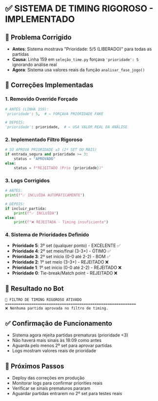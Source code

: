# ✅ SISTEMA DE TIMING RIGOROSO - IMPLEMENTADO

## 🎯 Problema Corrigido
- **Antes**: Sistema mostrava "Prioridade: 5/5 (LIBERADO)" para todas as partidas
- **Causa**: Linha 159 em `seleção_time.py` forçava `'prioridade': 5` ignorando análise real
- **Agora**: Sistema usa valores reais da função `analisar_fase_jogo()`

## 🔧 Correções Implementadas

### 1. Removido Override Forçado
```python
# ANTES (LINHA 159):
'prioridade': 5,  # ← FORÇAVA PRIORIDADE FAKE

# DEPOIS:
'prioridade': prioridade,  # ← USA VALOR REAL DA ANÁLISE
```

### 2. Implementado Filtro Rigoroso
```python
# SÓ APROVA PRIORIDADE ≥3 (2º SET OU MAIS)
if entrada_segura and prioridade >= 3:
    status = "APROVADO"
else:
    status = f"REJEITADO (Prio {prioridade})"
```

### 3. Logs Corrigidos
```python
# ANTES:
print(f"✅ INCLUÍDA AUTOMATICAMENTE")

# DEPOIS:
if incluir_partida:
    print(f"✅ INCLUÍDA")
else:
    print(f"❌ REJEITADA - Timing insuficiente")
```

### 4. Sistema de Prioridades Definido
- **Prioridade 5**: 3º set (qualquer ponto) - EXCELENTE ✅
- **Prioridade 4**: 2º set meio/final (3-3+) - ÓTIMO ✅
- **Prioridade 3**: 2º set início (0-0 até 2-2) - BOM ✅
- **Prioridade 2**: 1º set meio (3-3+) - REJEITADO ❌
- **Prioridade 1**: 1º set início (0-0 até 2-2) - REJEITADO ❌
- **Prioridade 0**: Tie-break/Match point - REJEITADO ❌

## 🎾 Resultado no Bot
```
🔴 FILTRO DE TIMING RIGOROSO ATIVADO
============================================================
❌ Nenhuma partida aprovada no filtro de timing.
```

## ✅ Confirmação de Funcionamento
- Sistema agora rejeita partidas prematuras (prioridade <3)
- Não haverá mais sinais às 18:09 como antes
- Aguarda pelo menos 2º set para aprovar partidas
- Logs mostram valores reais de prioridade

## 🚀 Próximos Passos
- Deploy das correções em produção
- Monitorar logs para confirmar priorities reais
- Verificar se sinais prematuros pararam
- Aguardar partidas entrarem no 2º set para testes reais
